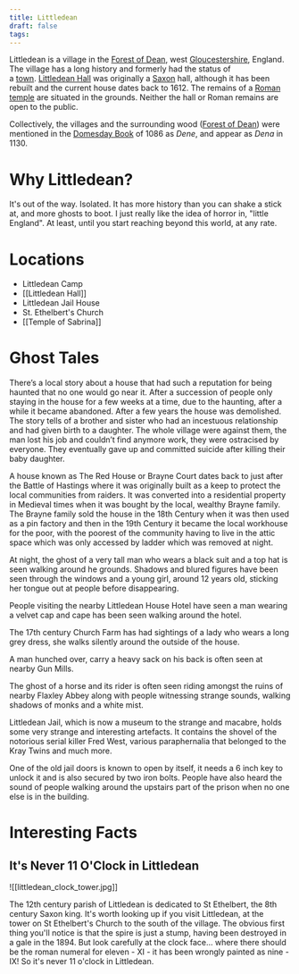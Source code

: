 ```yaml
---
title: Littledean
draft: false
tags:
---
```

Littledean is a village in the [Forest of Dean](https://en.wikipedia.org/wiki/Forest_of_Dean "Forest of Dean"), west [Gloucestershire](https://en.wikipedia.org/wiki/Gloucestershire "Gloucestershire"), England. The village has a long history and formerly had the status of a [town](https://en.wikipedia.org/wiki/Town "Town"). [Littledean Hall](https://en.wikipedia.org/wiki/Littledean_Hall "Littledean Hall") was originally a [Saxon](https://en.wikipedia.org/wiki/Saxon "Saxon") hall, although it has been rebuilt and the current house dates back to 1612. The remains of a [Roman temple](https://en.wikipedia.org/wiki/Roman_temple "Roman temple") are situated in the grounds. Neither the hall or Roman remains are open to the public.

Collectively, the villages and the surrounding wood ([Forest of Dean](https://en.wikipedia.org/wiki/Forest_of_Dean "Forest of Dean")) were mentioned in the [Domesday Book](https://en.wikipedia.org/wiki/Domesday_Book "Domesday Book") of 1086 as _Dene_, and appear as _Dena_ in 1130.

# Why Littledean?
It's out of the way. Isolated. It has more history than you can shake a stick at, and more ghosts to boot. I just really like the idea of horror in, "little England". At least, until you start reaching beyond this world, at any rate.
# Locations
- Littledean Camp
- [[Littledean Hall]]
- Littledean Jail House
- St. Ethelbert's Church
- [[Temple of Sabrina]]
# Ghost Tales
There’s a local story about a house that had such a reputation for being haunted that no one would go near it. After a succession of people only staying in the house for a few weeks at a time, due to the haunting, after a while it became abandoned. After a few years the house was demolished. The story tells of a brother and sister who had an incestuous relationship and had given birth to a daughter. The whole village were against them, the man lost his job and couldn’t find anymore work, they were ostracised by everyone. They eventually gave up and committed suicide after killing their baby daughter.

A house known as The Red House or Brayne Court dates back to just after the Battle of Hastings where it was originally built as a keep to protect the local communities from raiders. It was converted into a residential property in Medieval times when it was bought by the local, wealthy Brayne family. The Brayne family sold the house in the 18th Century when it was then used as a pin factory and then in the 19th Century it became the local workhouse for the poor, with the poorest of the community having to live in the attic space which was only accessed by ladder which was removed at night.

​At night, the ghost of a very tall man who wears a black suit and a top hat is seen walking around he grounds. Shadows and blured figures have been seen through the windows and a young girl, around 12 years old, sticking her tongue out at people before disappearing.

People visiting the nearby Littledean House Hotel have seen a man wearing a velvet cap and cape has been seen walking around the hotel.

The 17th century Church Farm has had sightings of a lady who wears a long grey dress, she walks silently around the outside of the house.

A man hunched over, carry a heavy sack on his back is often seen at nearby Gun Mills.

The ghost of a horse and its rider is often seen riding amongst the ruins of nearby Flaxley Abbey along with people witnessing strange sounds, walking shadows of monks and a white mist.

Littledean Jail, which is now a museum to the strange and macabre, holds some very strange and interesting artefacts. It contains the shovel of the notorious serial killer Fred West, various paraphernalia that belonged to the Kray Twins and much more.  
  
One of the old jail doors is known to open by itself, it needs a 6 inch key to unlock it and is also secured by two iron bolts. People have also heard the sound of people walking around the upstairs part of the prison when no one else is in the building.
# Interesting Facts
## It's Never 11 O'Clock in Littledean

![[littledean_clock_tower.jpg]]

The 12th century parish of Littledean is dedicated to St Ethelbert, the 8th century Saxon king. It's worth looking up if you visit Littledean, at the tower on St Ethelbert's Church to the south of the village. The obvious first thing you'll notice is that the spire is just a stump, having been destroyed in a gale in the 1894. But look carefully at the clock face... where there should be the roman numeral for eleven - XI - it has been wrongly painted as nine - IX! So it's never 11 o'clock in Littledean.